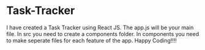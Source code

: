 # Task-Tracker
I have created a Task Tracker using React JS.
The app.js will be your main file.
In src you need to create a components folder.
In components you need to make seperate files for each feature of the app.
Happy Coding!!!!
